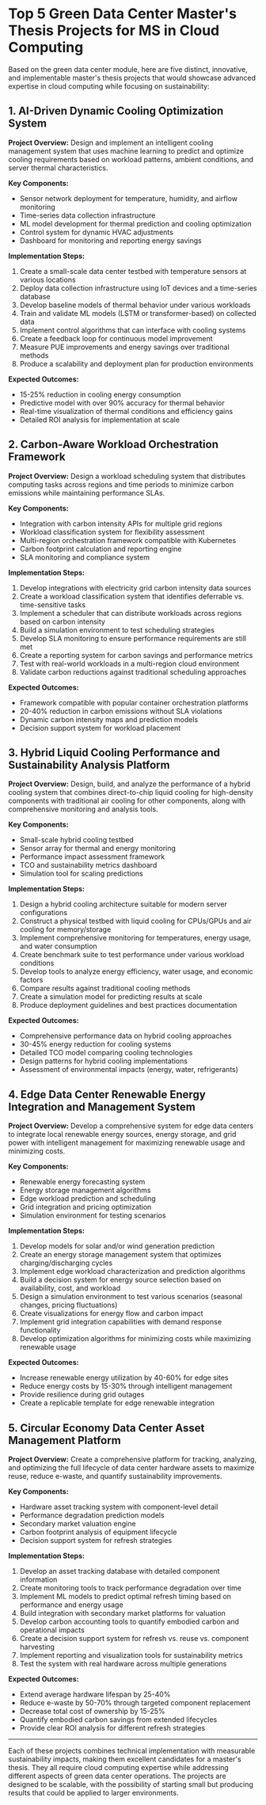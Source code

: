 # Top 5 Green Data Center Master's Thesis Projects for MS in Cloud Computing

Based on the green data center module, here are five distinct, innovative, and implementable master's thesis projects that would showcase advanced expertise in cloud computing while focusing on sustainability:

## 1. AI-Driven Dynamic Cooling Optimization System

**Project Overview:** 
Design and implement an intelligent cooling management system that uses machine learning to predict and optimize cooling requirements based on workload patterns, ambient conditions, and server thermal characteristics.

**Key Components:**
- Sensor network deployment for temperature, humidity, and airflow monitoring
- Time-series data collection infrastructure
- ML model development for thermal prediction and cooling optimization
- Control system for dynamic HVAC adjustments
- Dashboard for monitoring and reporting energy savings

**Implementation Steps:**
1. Create a small-scale data center testbed with temperature sensors at various locations
2. Deploy data collection infrastructure using IoT devices and a time-series database
3. Develop baseline models of thermal behavior under various workloads
4. Train and validate ML models (LSTM or transformer-based) on collected data
5. Implement control algorithms that can interface with cooling systems
6. Create a feedback loop for continuous model improvement
7. Measure PUE improvements and energy savings over traditional methods
8. Produce a scalability and deployment plan for production environments

**Expected Outcomes:**
- 15-25% reduction in cooling energy consumption
- Predictive model with over 90% accuracy for thermal behavior
- Real-time visualization of thermal conditions and efficiency gains
- Detailed ROI analysis for implementation at scale

## 2. Carbon-Aware Workload Orchestration Framework

**Project Overview:**
Design a workload scheduling system that distributes computing tasks across regions and time periods to minimize carbon emissions while maintaining performance SLAs.

**Key Components:**
- Integration with carbon intensity APIs for multiple grid regions
- Workload classification system for flexibility assessment
- Multi-region orchestration framework compatible with Kubernetes
- Carbon footprint calculation and reporting engine
- SLA monitoring and compliance system

**Implementation Steps:**
1. Develop integrations with electricity grid carbon intensity data sources
2. Create a workload classification system that identifies deferrable vs. time-sensitive tasks
3. Implement a scheduler that can distribute workloads across regions based on carbon intensity
4. Build a simulation environment to test scheduling strategies
5. Develop SLA monitoring to ensure performance requirements are still met
6. Create a reporting system for carbon savings and performance metrics
7. Test with real-world workloads in a multi-region cloud environment
8. Validate carbon reductions against traditional scheduling approaches

**Expected Outcomes:**
- Framework compatible with popular container orchestration platforms
- 20-40% reduction in carbon emissions without SLA violations
- Dynamic carbon intensity maps and prediction models
- Decision support system for workload placement

## 3. Hybrid Liquid Cooling Performance and Sustainability Analysis Platform

**Project Overview:**
Design, build, and analyze the performance of a hybrid cooling system that combines direct-to-chip liquid cooling for high-density components with traditional air cooling for other components, along with comprehensive monitoring and analysis tools.

**Key Components:**
- Small-scale hybrid cooling testbed
- Sensor array for thermal and energy monitoring
- Performance impact assessment framework
- TCO and sustainability metrics dashboard
- Simulation tool for scaling predictions

**Implementation Steps:**
1. Design a hybrid cooling architecture suitable for modern server configurations
2. Construct a physical testbed with liquid cooling for CPUs/GPUs and air cooling for memory/storage
3. Implement comprehensive monitoring for temperatures, energy usage, and water consumption
4. Create benchmark suite to test performance under various workload conditions
5. Develop tools to analyze energy efficiency, water usage, and economic factors
6. Compare results against traditional cooling methods
7. Create a simulation model for predicting results at scale
8. Produce deployment guidelines and best practices documentation

**Expected Outcomes:**
- Comprehensive performance data on hybrid cooling approaches
- 30-45% energy reduction for cooling systems
- Detailed TCO model comparing cooling technologies
- Design patterns for hybrid cooling implementations
- Assessment of environmental impacts (energy, water, refrigerants)

## 4. Edge Data Center Renewable Energy Integration and Management System

**Project Overview:**
Develop a comprehensive system for edge data centers to integrate local renewable energy sources, energy storage, and grid power with intelligent management for maximizing renewable usage and minimizing costs.

**Key Components:**
- Renewable energy forecasting system
- Energy storage management algorithms
- Edge workload prediction and scheduling
- Grid integration and pricing optimization
- Simulation environment for testing scenarios

**Implementation Steps:**
1. Develop models for solar and/or wind generation prediction
2. Create an energy storage management system that optimizes charging/discharging cycles
3. Implement edge workload characterization and prediction algorithms
4. Build a decision system for energy source selection based on availability, cost, and workload
5. Design a simulation environment to test various scenarios (seasonal changes, pricing fluctuations)
6. Create visualizations for energy flow and carbon impact
7. Implement grid integration capabilities with demand response functionality
8. Develop optimization algorithms for minimizing costs while maximizing renewable usage

**Expected Outcomes:**
- Increase renewable energy utilization by 40-60% for edge sites
- Reduce energy costs by 15-30% through intelligent management
- Provide resilience during grid outages
- Create a replicable template for edge renewable integration

## 5. Circular Economy Data Center Asset Management Platform

**Project Overview:**
Create a comprehensive platform for tracking, analyzing, and optimizing the full lifecycle of data center hardware assets to maximize reuse, reduce e-waste, and quantify sustainability improvements.

**Key Components:**
- Hardware asset tracking system with component-level detail
- Performance degradation prediction models
- Secondary market valuation engine
- Carbon footprint analysis of equipment lifecycle
- Decision support system for refresh strategies

**Implementation Steps:**
1. Develop an asset tracking database with detailed component information
2. Create monitoring tools to track performance degradation over time
3. Implement ML models to predict optimal refresh timing based on performance and energy usage
4. Build integration with secondary market platforms for valuation
5. Develop carbon accounting tools to quantify embodied carbon and operational impacts
6. Create a decision support system for refresh vs. reuse vs. component harvesting
7. Implement reporting and visualization tools for sustainability metrics
8. Test the system with real hardware across multiple generations

**Expected Outcomes:**
- Extend average hardware lifespan by 25-40%
- Reduce e-waste by 50-70% through targeted component replacement
- Decrease total cost of ownership by 15-25%
- Quantify embodied carbon savings from extended lifecycles
- Provide clear ROI analysis for different refresh strategies

---

Each of these projects combines technical implementation with measurable sustainability impacts, making them excellent candidates for a master's thesis. They all require cloud computing expertise while addressing different aspects of green data center operations. The projects are designed to be scalable, with the possibility of starting small but producing results that could be applied to larger environments.

